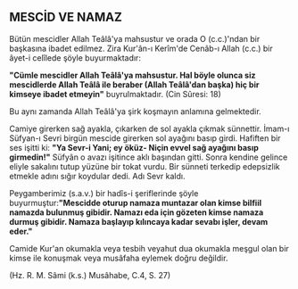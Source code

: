 ## MESCİD VE NAMAZ

Bütün mescidler Allah Teâlâ'ya mahsustur ve orada O (c.c.)'ndan bir başkasına ibadet edilmez. Zira Kur'ân-ı Kerîm'de Cenâb-ı Allah (c.c.) bir âyet-i celîlede şöyle buyurmaktadır:

**"Cümle mescidler Allah Teâlâ'ya mahsustur. Hal böyle olunca siz mescidlerde Allah Teâlâ ile beraber (Allah Teâlâ'dan başka) hiç bir kimseye ibadet etmeyin"** buyrulmaktadır. (Cin Sûresi: 18)

Bu aynı zamanda Allah Teâlâ'ya şirk koşmayın anlamına gelmektedir.

Camiye girerken sağ ayakla, çıkarken de sol ayakla çıkmak sünnettir. İmam-ı Süfyan-ı Sevri birgün mescide girerken sol ayağını basıp girdi. Hafiften bir ses işitti ki: **"Ya Sevr-i Yani; ey öküz- Niçin evvel sağ ayağını basıp girmedin!"** Süfyân o avazı işitince aklı başından gitti. Sonra kendine gelince eliyle sakalını tutup yüzüne bir tokat vur­du. Bir sünneti terkedip edepsizlik etmekle adını sığır koydular dedi. Adı Sevr kaldı.

Peygamberimiz (s.a.v.) bir hadîs-i şeriflerinde şöyle buyurmuştur:**"Mescidde oturup namaza muntazar olan kimse bilfiil namazda bulunmuş gibidir. Namazı eda için gözeten kimse namaza durmuş gibidir. Namaza başlayıp kılıncaya ka­dar sevabı işler, devam eder."**

Camide Kur'an okumakla veya tesbih veyahut dua okumakla meşgul olan bir kimse ile konuş­mak veya musâfaha eylemek doğru değildir.

(Hz. R. M. Sâmi (k.s.) Musâhabe, C.4, S. 27)
